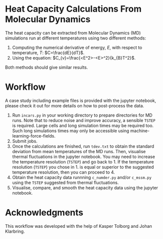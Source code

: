 # Heat Capacity Calculations From Molecular Dynamics
The heat capacity can be extracted from Molecular Dynamics (MD) simulations run at different temperatures using two different methods:
1. Computing the numerical derivative of energy, $E$, with respect to temperature, $T$: $C=\frac{dE}{dT}$.
2. Using the equation: $C_{v}=\frac{<E^2>-<E>^2}{k_{B}T^2}$.

Both methods should give similar results.
  
# Workflow
A case study including example files is provided with the jupyter notebook, please check it out for more details on how to post-process the data.
  
1. Run `incars.py` in your working directory to prepare directories for MD runs. Note that to reduce noise and improve accuracy, a sensible `TSTEP` is required. Large cells and long simulation times may be required too. Such long simulations times may only be accessible using machine-learning-force-fields.
2. Submit jobs.
3. Once the calculations are finished, run `tdev.txt` to obtain the standard deviation from mean temperatures of the MD runs. Then, visualise thermal fluctuations in the jupyter notebook. You may need to increase the temperature resolution (`TSTEP`) and go back to 1. If the temperature resolution (`TSTEP`) you chose in 1. is equal or superior to the suggested temperature resolution, then you can proceed to 4.
4. Obtain the heat capacity data runnning `c_numder.py` and/or `c_mssm.py` using the `TSTEP` suggested from thermal fluctuations.
5. Visualise, compare, and smooth the heat capacity data using the jupyter notebook.
  
# Acknowledgments
This workflow was developed with the help of Kasper Tolborg and Johan Klarbring. 
